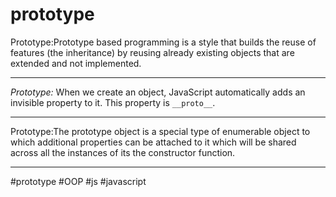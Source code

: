 # prototype

Prototype:Prototype based programming is a style that builds the reuse of features (the inheritance) by reusing already existing objects that are extended and not implemented.
***

_Prototype:_ When we create an object, JavaScript automatically adds an invisible property to it. This property is `__proto__`.
***
Prototype:The prototype object is a special type of enumerable object to which additional properties can be attached to it which will be shared across all the instances of its the constructor function.
***


#prototype
#OOP #js #javascript 